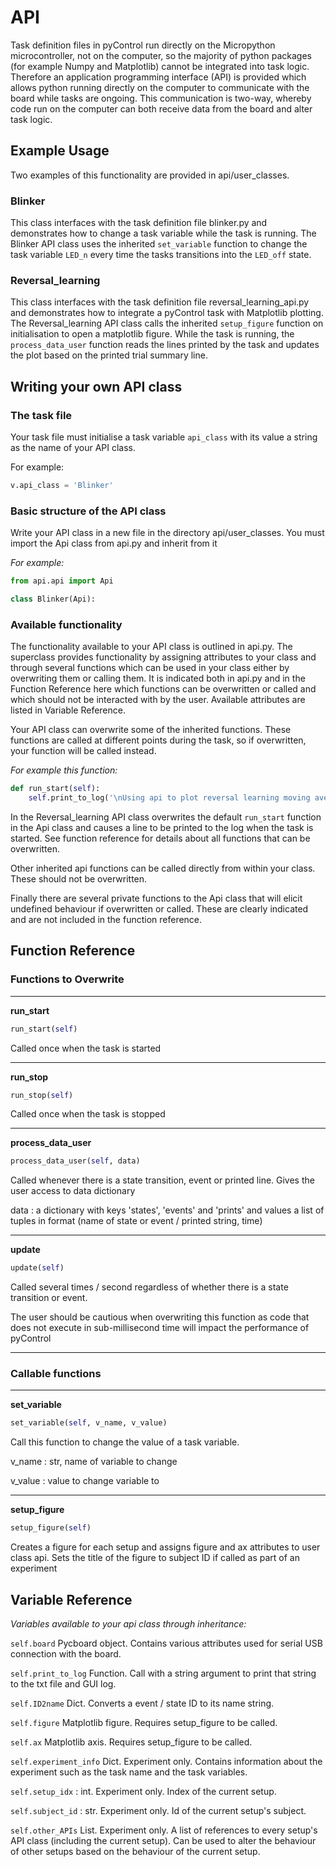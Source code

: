 # API

Task definition files in pyControl run directly on the Micropython microcontroller, not on the computer, so the majority of python packages (for example Numpy and Matplotlib) cannot be integrated into task logic. Therefore an application programming interface (API) is provided which allows python running directly on the computer to communicate with the board while tasks are ongoing. This communication is two-way, whereby code run on the computer can both receive data from the board and alter task logic.

## Example Usage

Two examples of this functionality are provided in api/user_classes. 

### Blinker
This class interfaces with the task definition file blinker.py and demonstrates how to change a task variable while the task is running. The Blinker API class uses the inherited `set_variable` function to change the task variable `LED_n` every time the tasks transitions into the `LED_off` state.

### Reversal_learning
This class interfaces with the task definition file reversal_learning_api.py and demonstrates how to integrate a pyControl task with Matplotlib plotting. The Reversal_learning API class calls the inherited `setup_figure` function on initialisation to open a matplotlib figure. While the task is running, the `process_data_user` function reads the lines printed by the task and updates the plot based on the printed trial summary line.

## Writing your own API class

### The task file
Your task file must initialise a task variable `api_class` with its value a string as the name of your API class.

For example:

```python
v.api_class = 'Blinker'
```
### Basic structure of the API class
Write your API class in a new file in the directory api/user_classes. You must import the Api class from api.py and inherit from it 

*For example:*

```python
from api.api import Api

class Blinker(Api):
```

### Available functionality

The functionality available to your API class is outlined in api.py. The superclass provides functionality by assigning attributes to your class and through several functions which can be used in your class either by overwriting them or calling them. It is indicated both in api.py and in the Function Reference here which functions can be overwritten or called and which should not be interacted with by the user. Available attributes are listed in Variable Reference.

Your API class can overwrite some of the inherited functions. These functions are called at different points during the task, so if overwritten, your function will be called instead.

*For example this function:*

```python
def run_start(self):
    self.print_to_log('\nUsing api to plot reversal learning moving average of choices')
```
In the Reversal_learning API class overwrites the default `run_start` function in the Api class and causes a line to be printed to the log when the task is started.  See function reference for details about all functions that can be overwritten.

Other inherited api functions can be called directly from within your class. These should not be overwritten.

Finally there are several private functions to the Api class that will elicit undefined behaviour if overwritten or called. These are clearly indicated and are not included in the function reference.

## Function Reference 

### Functions to Overwrite

---

**run_start**

```python
run_start(self)
```
Called once when the task is started

---

**run_stop**

```python
run_stop(self)
```
Called once when the task is stopped

---

**process_data_user**

```python
process_data_user(self, data)
```

Called whenever there is a state transition, event
or printed line. Gives the user access to data dictionary

data : a dictionary with keys 'states', 'events' and 'prints'
       and values a list of tuples in format
       (name of state or event / printed string, time)

---

**update**

```python
update(self)
```
Called several times / second regardless of whether
there is a state transition or event.

The user should be cautious when overwriting this function
as code that does not execute in sub-millisecond time will
impact the performance of pyControl

---

### Callable functions

---

**set_variable**

```python
set_variable(self, v_name, v_value)
```

Call this function to change the value of a task
variable.

v_name : str,
name of variable to change 

v_value :
value to change variable to

---

**setup_figure**

```python
setup_figure(self)
```
Creates a figure for each setup and assigns figure 
and ax attributes to user class api. 
Sets the title of the figure to subject ID if called as
part of an experiment

## Variable Reference 

*Variables available to your api class through inheritance:*

`self.board` Pycboard object. Contains various attributes used for serial USB connection with the board. 

`self.print_to_log` Function. Call with a string argument to print that string to the txt file and GUI log.

`self.ID2name` Dict. Converts a event / state ID to its name string.

`self.figure` Matplotlib figure. Requires setup_figure to be called.

`self.ax` Matplotlib axis. Requires setup_figure to be called.

`self.experiment_info` Dict. Experiment only. Contains information about the experiment such as the task name and the task variables.

`self.setup_idx` : int. Experiment only. Index of the current setup.

`self.subject_id` : str. Experiment only. Id of the current setup's subject.

`self.other_APIs` List. Experiment only. A list of references to every setup's API class (including the current setup). 
Can be used to alter the behaviour of other setups based on the behaviour of the current setup.

